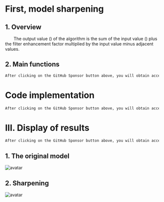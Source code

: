 #  First, model sharpening 

##  1. Overview 

   The output value () of the algorithm is the sum of the input value () plus the filter enhancement factor multiplied by the input value minus adjacent values.  

##  2. Main functions 

  ```python  
After clicking on the GitHub Sponsor button above, you will obtain access permissions to my private code repository ( https://github.com/slowlon/my_code_bar ) to view this blog code. By searching the code number of this blog, you can find the code you need, code number is: 2024020309574437404
  ```  
#  Code implementation 

  ```python  
After clicking on the GitHub Sponsor button above, you will obtain access permissions to my private code repository ( https://github.com/slowlon/my_code_bar ) to view this blog code. By searching the code number of this blog, you can find the code you need, code number is: 2024020309574437404
  ```  
#  III. Display of results 

  ```python  
After clicking on the GitHub Sponsor button above, you will obtain access permissions to my private code repository ( https://github.com/slowlon/my_code_bar ) to view this blog code. By searching the code number of this blog, you can find the code you need, code number is: 2024020309574437404
  ```  
##  1. The original model 

 ![avatar]( 4583d55794824c87b21ac440b6180806.png) 

##  2. Sharpening 

 ![avatar]( c7ed5b090e6940889a6b477f71f7c882.png) 

